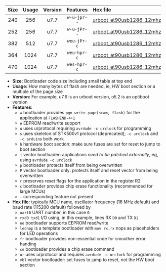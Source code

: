|Size|Usage|Version|Features|Hex file|
|:-:|:-:|:-:|:-:|:--|
|240|256|u7.7|`w-u-jpr--`|[urboot_at90usb1286_12mhz_115200bps_uart0_rxd2_txd3_lednop_ur_vbl.hex](https://raw.githubusercontent.com/stefanrueger/urboot.hex/main/mcus/at90usb1286/fcpu_12mhz/115200_bps/urboot_at90usb1286_12mhz_115200bps_uart0_rxd2_txd3_lednop_ur_vbl.hex)|
|252|256|u7.7|`w-u-jPr--`|[urboot_at90usb1286_12mhz_115200bps_uart0_rxd2_txd3_ur_vbl.hex](https://raw.githubusercontent.com/stefanrueger/urboot.hex/main/mcus/at90usb1286/fcpu_12mhz/115200_bps/urboot_at90usb1286_12mhz_115200bps_uart0_rxd2_txd3_ur_vbl.hex)|
|382|512|u7.7|`weu-jPr-c`|[urboot_at90usb1286_12mhz_115200bps_uart0_rxd2_txd3_ee_lednop_fr_ce_ur_vbl.hex](https://raw.githubusercontent.com/stefanrueger/urboot.hex/main/mcus/at90usb1286/fcpu_12mhz/115200_bps/urboot_at90usb1286_12mhz_115200bps_uart0_rxd2_txd3_ee_lednop_fr_ce_ur_vbl.hex)|
|364|1024|u7.7|`weu-hpr-c`|[urboot_at90usb1286_12mhz_115200bps_uart0_rxd2_txd3_ee_lednop_fr_ce_ur.hex](https://raw.githubusercontent.com/stefanrueger/urboot.hex/main/mcus/at90usb1286/fcpu_12mhz/115200_bps/urboot_at90usb1286_12mhz_115200bps_uart0_rxd2_txd3_ee_lednop_fr_ce_ur.hex)|
|470|1024|u7.7|`wes-hpr-c`|[urboot_at90usb1286_12mhz_115200bps_uart0_rxd2_txd3_ee_lednop_fr_ce.hex](https://raw.githubusercontent.com/stefanrueger/urboot.hex/main/mcus/at90usb1286/fcpu_12mhz/115200_bps/urboot_at90usb1286_12mhz_115200bps_uart0_rxd2_txd3_ee_lednop_fr_ce.hex)|

- **Size:** Bootloader code size including small table at top end
- **Usage:** How many bytes of flash are needed, ie, HW boot section or a multiple of the page size
- **Version:** For example, u7.6 is an urboot version, o5.2 is an optiboot version
- **Features:**
  + `w` bootloader provides `pgm_write_page(sram, flash)` for the application at `FLASHEND-4+1`
  + `e` EEPROM read/write support
  + `u` uses urprotocol requiring `avrdude -c urclock` for programming
  + `s` uses skeleton of STK500v1 protocol (deprecated); `-c urclock` and `-c arduino` both work
  + `h` hardware boot section: make sure fuses are set for reset to jump to boot section
  + `j` vector bootloader: applications *need to be patched externally*, eg, using `avrdude -c urclock`
  + `p` bootloader protects itself from being overwritten
  + `P` vector bootloader only: protects itself and reset vector from being overwritten
  + `r` preserves reset flags for the application in the register R2
  + `c` bootloader provides chip erase functionality (recommended for large MCUs)
  + `-` corresponding feature not present
- **Hex file:** typically MCU name, oscillator frequency (16 MHz default) and baud rate (115200 default) followed by
  + `uart0` UART number, in this case `0`
  + `rxd0 txd1` I/O using, in this example, lines RX `D0` and TX `D1`
  + `ee` bootloader supports EEPROM read/write
  + `lednop` is a template bootloader with `mov rx,rx` nops as placeholders for LED operations
  + `fr` bootloader provides non-essential code for smoother error handing
  + `ce` bootloader provides a chip erase command
  + `ur` uses urprotocol and requires `avrdude -c urclock` for programming
  + `vbl` vector bootloader: set fuses to jump to reset, not the HW boot section
